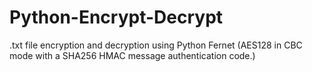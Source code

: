 # Python-Encrypt-Decrypt
.txt file encryption and decryption using Python Fernet (AES128 in CBC mode with a SHA256 HMAC message authentication code.)
